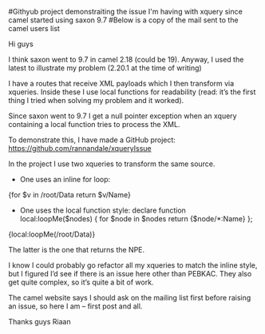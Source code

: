 #Githyub project demonstraiting the issue I'm having with xquery since camel started using saxon 9.7
#Below is a copy of the mail sent to the camel users list

Hi guys

I think saxon went to 9.7 in camel 2.18 (could be 19). Anyway, I used the latest to illustrate my problem (2.20.1 at the time of writing)

I have a routes that receive XML payloads which I then transform via xqueries. Inside these I use local functions for readability (read: it’s the first thing I tried when solving my problem and it worked). 

Since saxon went to 9.7 I get a null pointer exception when an xquery containing a local function tries to process the XML.

To demonstrate this, I have made a GitHub project:
https://github.com/rannandale/xqueryIssue

In the project I use two xqueries to transform the same source. 
- One uses an inline for loop:
<o>
	<variables>{for $v in /root/Data return $v/Name}</variables>
</o>

- One uses the local function style:
declare function local:loopMe($nodes)
{
   for $node in $nodes
    return 
<variables>{$node/*:Name}</variables>
};

<o>
{local:loopMe(/root/Data)}
</o>

The latter is the one that returns the NPE.

I know I could probably go refactor all my xqueries to match the inline style, but I figured I’d see if there is an issue here other than PEBKAC. They also get quite complex, so it’s quite a bit of work.

The camel website says I should ask on the mailing list first before raising an issue, so here I am – first post and all.

Thanks guys
Riaan

